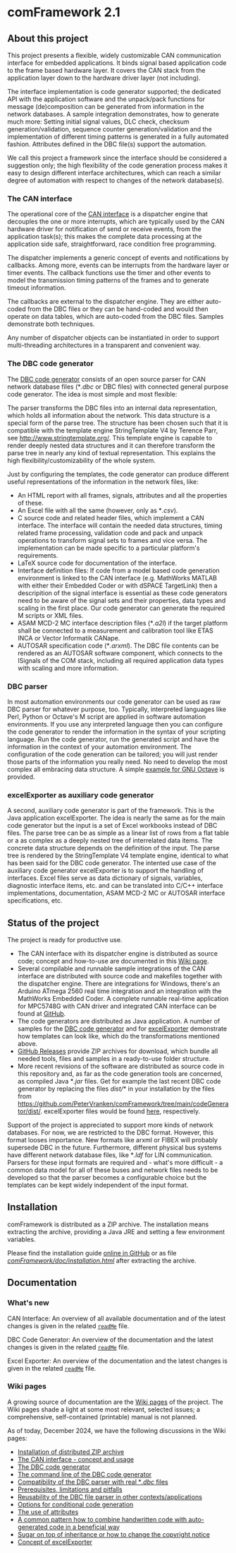 # comFramework 2.1

## About this project

This project presents a flexible, widely customizable CAN communication
interface for embedded applications. It binds signal based application
code to the frame based hardware layer. It covers the CAN stack from the
application layer down to the hardware driver layer (not including).

The interface implementation is code generator supported; the dedicated
API with the application software and the unpack/pack functions for
message (de)composition can be generated from information in the network
databases. A sample integration demonstrates, how to generate much more:
Setting initial signal values, DLC check, checksum generation/validation,
sequence counter generation/validation and the implementation of different
timing patterns is generated in a fully automated fashion. Attributes
defined in the DBC file(s) support the automation.

We call this project a framework since the interface should be considered
a suggestion only; the high flexibility of the code generation process
makes it easy to design different interface architectures, which can reach
a similar degree of automation with respect to changes of the network
database(s).

### The CAN interface

The operational core of the
[CAN interface](https://github.com/PeterVranken/comFramework/wiki/The-CAN-Interface)
is a dispatcher engine that decouples the one or more interrupts, which
are typically used by the CAN hardware driver for notification of send or
receive events, from the application task(s); this makes the complete data
processing at the application side safe, straightforward, race condition
free programming.

The dispatcher implements a generic concept of events and notifications by
callbacks. Among more, events can be interrupts from the hardware layer or
timer events. The callback functions use the timer and other events to
model the transmission timing patterns of the frames and to generate
timeout information.

The callbacks are external to the dispatcher engine. They are either
auto-coded from the DBC files or they can be hand-coded and would then
operate on data tables, which are auto-coded from the DBC files. Samples
demonstrate both techniques.

Any number of dispatcher objects can be instantiated in order to support
multi-threading architectures in a transparent and convenient way.

### The DBC code generator

The
[DBC code generator](https://petervranken.github.io/comFramework/codeGenerator/readMe.html)
consists of an open source parser for CAN network database files (*_.dbc_
or DBC files) with connected general purpose code generator. The idea is
most simple and most flexible:

The parser transforms the DBC files into an internal data representation,
which holds all information about the network. This data structure is a
special form of the parse tree. The structure has been chosen such that it
is compatible with the template engine StringTemplate V4 by Terence Parr,
see <http://www.stringtemplate.org/>. This template engine is capable to
render deeply nested data structures and it can therefore transform the
parse tree in nearly any kind of textual representation. This explains the
high flexibility/customizability of the whole system.

Just by configuring the templates, the code generator can produce
different useful representations of the information in the network files,
like:

- An HTML report with all frames, signals, attributes and all the
  properties of these.
- An Excel file with all the same (however, only as *_.csv_).
- C source code and related header files, which implement a CAN interface.
  The interface will contain the needed data structures, timing related
  frame processing, validation code and pack and unpack operations to
  transform signal sets to frames and vice versa. The implementation can
  be made specific to a particular platform's requirements.
- LaTeX source code for documentation of the interface.
- Interface definition files: If code from a model based code generation
  environment is linked to the CAN interface (e.g. MathWorks MATLAB
  with either their Embedded Coder or with dSPACE TargetLink) then a
  descripition of the signal interface is essential as these code
  generators need to be aware of the signal sets and their properties,
  data types and scaling in the first place. Our code generator can
  generate the required M scripts or XML files.
- ASAM MCD-2 MC interface description files (*_.a2l_) if the target
  platform shall be connected to a measurement and calibration tool like
  ETAS INCA or Vector Informatik CANape.
- AUTOSAR specification code (*_.arxml_). The DBC file contents can be
  rendered as an AUTOSAR software component, which connects to the
  ISignals of the COM stack, including all required application data types
  with scaling and more information.

### DBC parser

In most automation environments our code generator can be used as raw DBC
parser for whatever purpose, too. Typically, interpreted languages like
Perl, Python or Octave's M script are applied in software automation
environments. If you use any interpreted language then you can configure
the code generator to render the information in the syntax of your
scripting language. Run the code generator, run the generated script and
have the information in the context of your automation environment. The
configuration of the code generation can be tailored; you will just render
those parts of the information you really need. No need to develop the
most complex all embracing data structure. A simple [example for GNU Octave](https://github.com/PeterVranken/comFramework/wiki/Reusage-of-Code,-Standalone-Use-of-DBC-Parser-and-Compatibility/#example-the-code-generator-as-dbc-parser-for-gnu-octave-m)
is provided.

### excelExporter as auxiliary code generator

A second, auxiliary code generator is part of the framework. This is the
Java application excelExporter. The idea is nearly the same as for the
main code generator but the input is a set of Excel workbooks instead of
DBC files. The parse tree can be as simple as a linear list of rows from a
flat table or a as complex as a deeply nested tree of interrelated data
items. The concrete data structure depends on the definition of the input.
The parse tree is rendered by the StringTemplate V4 template engine,
identical to what has been said for the DBC code generator. The intented
use case of the auxiliary code generator excelExporter is to support the
handling of interfaces. Excel files serve as data dictionary of signals,
variables, diagnostic interface items, etc. and can be translated into
C/C++ interface implementations, documentation, ASAM MCD-2 MC or
AUTOSAR interface specifications, etc.

## Status of the project

The project is ready for productive use.

- The CAN interface with its dispatcher engine is distributed as source
  code; concept and how-to-use are documented in this [Wiki page](https://github.com/PeterVranken/comFramework/wiki/The-CAN-Interface).
- Several compilable and runnable sample integrations of the CAN interface
  are distributed with source code and makefiles together with the
  dispatcher engine. There are integrations for Windows, there's an
  Arduino ATmega 2560 real time integration and an integration with the
  MathWorks Embedded Coder. A complete runnable real-time application for
  MPC5748G with CAN driver and integrated CAN interface can be found at
  [GitHub](https://github.com/PeterVranken/DEVKIT-MPC5748G/tree/master/samples/CAN).
- The code generators are distributed as Java application. A number of
  samples for the [DBC code generator](https://github.com/PeterVranken/comFramework/tree/main/codeGenerator/samples) and for [excelExporter](https://github.com/PeterVranken/comFramework/tree/main/excelExporter/samples) demonstrate
  how templates can look like, which do the transformations mentioned above.
- [GitHub Releases](https://github.com/PeterVranken/comFramework/releases)
  provide ZIP archives for download, which bundle all needed tools, files
  and samples in a ready-to-use folder structure.
- More recent revisions of the software are distributed as source code in
  this repository and, as far as the code generation tools are concerned,
  as compiled Java \*_.jar_ files. Get for example the last recent DBC
  code generator by replacing the files _dist/_\* in your installation by
  the files from
  <https://github.com/PeterVranken/comFramework/tree/main/codeGenerator/dist/>.
  excelExporter files would be found
  [here](https://github.com/PeterVranken/comFramework/tree/main/excelExporter/dist),
  respectively.

Support of the project is appreciated to support more kinds of network
databases. For now, we are restricted to the DBC format. However, this
format looses importance. New formats like arxml or FIBEX will probably
supersede DBC in the future. Furthermore, different physical bus systems
have different network database files, like *_.ldf_ for LIN communication.
Parsers for these input formats are required and - what's more difficult -
a common data model for all of these buses and network files needs to be
developed so that the parser becomes a configurable choice but the
templates can be kept widely independent of the input format.

## Installation

comFramework is distributed as a ZIP archive. The installation means
extracting the archive, providing a Java JRE and setting a few environment
variables.

Please find the installation guide 
[online in GitHub](https://github.com/PeterVranken/comFramework/wiki/Installation/)
or as file [_comFramework/doc/installation.html_](doc/installation.html)
after extracting the archive.

## Documentation

### What's new

CAN Interface: An overview of all available documentation and of the
latest changes is given in the related
[`readMe`](https://petervranken.github.io/comFramework/canInterface/readMe.html)
file.

DBC Code Generator: An overview of the documentation and the latest
changes is given in the related
[`readMe`](https://petervranken.github.io/comFramework/codeGenerator/readMe.html)
file.

Excel Exporter: An overview of the documentation and the latest changes is
given in the related
[`readMe`](https://petervranken.github.io/comFramework/excelExporter/readMe.html)
file.

### Wiki pages

A growing source of documentation are the
[Wiki pages](https://github.com/PeterVranken/comFramework/wiki "comFramework - About this Project")
of the project. The Wiki pages shade a light at some most relevant,
selected issues; a comprehensive, self-contained (printable) manual is not
planned.

As of today, December 2024, we have the following discussions in the Wiki
pages:

- [Installation of distributed ZIP archive](https://github.com/PeterVranken/comFramework/wiki/Installation/)
- [The CAN interface - concept and usage](https://github.com/PeterVranken/comFramework/wiki/The-CAN-Interface)
- [The DBC code generator](https://github.com/PeterVranken/comFramework/wiki/The-DBC-Code-Generator)
- [The command line of the DBC code generator](https://github.com/PeterVranken/comFramework/wiki/The-Command-Line-of-the-comFramework-DBC-Code-Generator "Usage of DBC code generator")
- [Compatibility of the DBC parser with real *_.dbc_ files](https://github.com/PeterVranken/comFramework/wiki/Reusage-of-Code,-Standalone-Use-of-DBC-Parser-and-Compatibility#Compatibility)
- [Prerequisites, limitations and pitfalls](https://github.com/PeterVranken/comFramework/wiki/Prerequisites,-Limitations-and-Pitfalls "Java version, known issues")
- [Reusability of the DBC file parser in other contexts/applications](https://github.com/PeterVranken/comFramework/wiki/Reusage-of-Code,-Standalone-Use-of-DBC-Parser-and-Compatibility "Reusage of code, standalone use of DBC parser and compatibility")
- [Options for conditional code generation](https://github.com/PeterVranken/comFramework/wiki/Conditional-Code-Generation-vs-Generation-of-Conditional-Code "Conditional code generation versus generation of conditional code")
- [The use of attributes](https://github.com/PeterVranken/comFramework/wiki/How-to-access-Attributes-in-the-Network-Database "How to access attributes in the network database?")
- [A common pattern how to combine handwritten code with auto-generated code in a beneficial way](https://github.com/PeterVranken/comFramework/wiki/How-to-access-Attributes-in-the-Network-Database#typical-code-architecture "Typical code architecture")
- [Sugar on top of inheritance or how to change the copyright notice](https://github.com/PeterVranken/comFramework/wiki/Sugar-on-Top-of-Inheritance-or-how-to-change-the-Copyright-Notice "Terence Parr: 'Sugar on top of inheritance'")
- [Concept of excelExporter](https://github.com/PeterVranken/comFramework/wiki/Home/ "excelExporter's Wiki Home Page")
